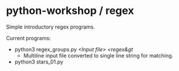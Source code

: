# python-workshop / regex

Simple introductory regex programs.

Current programs:

* python3 regex_groups.py *&lt;Input file&gt;* *&lt;regex&gt*
    - Multiline input file converted to single line string for matching.
* python3 stars_01.py
